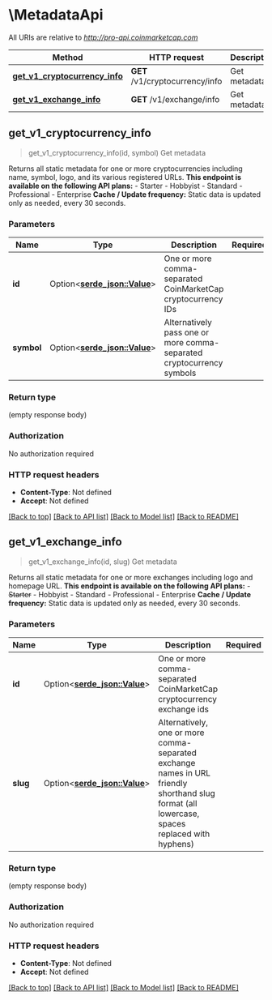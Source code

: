 # \MetadataApi

All URIs are relative to *http://pro-api.coinmarketcap.com*

Method | HTTP request | Description
------------- | ------------- | -------------
[**get_v1_cryptocurrency_info**](MetadataApi.md#get_v1_cryptocurrency_info) | **GET** /v1/cryptocurrency/info | Get metadata
[**get_v1_exchange_info**](MetadataApi.md#get_v1_exchange_info) | **GET** /v1/exchange/info | Get metadata



## get_v1_cryptocurrency_info

> get_v1_cryptocurrency_info(id, symbol)
Get metadata

Returns all static metadata for one or more cryptocurrencies including name, symbol, logo, and its various registered URLs.  **This endpoint is available on the following API plans:** - Starter - Hobbyist - Standard - Professional - Enterprise  **Cache / Update frequency:** Static data is updated only as needed, every 30 seconds.

### Parameters


Name | Type | Description  | Required | Notes
------------- | ------------- | ------------- | ------------- | -------------
**id** | Option<[**serde_json::Value**](.md)> | One or more comma-separated CoinMarketCap cryptocurrency IDs |  |
**symbol** | Option<[**serde_json::Value**](.md)> | Alternatively pass one or more comma-separated cryptocurrency symbols |  |

### Return type

 (empty response body)

### Authorization

No authorization required

### HTTP request headers

- **Content-Type**: Not defined
- **Accept**: Not defined

[[Back to top]](#) [[Back to API list]](../README.md#documentation-for-api-endpoints) [[Back to Model list]](../README.md#documentation-for-models) [[Back to README]](../README.md)


## get_v1_exchange_info

> get_v1_exchange_info(id, slug)
Get metadata

Returns all static metadata for one or more exchanges including logo and homepage URL.    **This endpoint is available on the following API plans:**   - ~~Starter~~   - Hobbyist   - Standard   - Professional   - Enterprise  **Cache / Update frequency:** Static data is updated only as needed, every 30 seconds.

### Parameters


Name | Type | Description  | Required | Notes
------------- | ------------- | ------------- | ------------- | -------------
**id** | Option<[**serde_json::Value**](.md)> | One or more comma-separated CoinMarketCap cryptocurrency exchange ids |  |
**slug** | Option<[**serde_json::Value**](.md)> | Alternatively, one or more comma-separated exchange names in URL friendly shorthand slug format (all lowercase, spaces replaced with hyphens) |  |

### Return type

 (empty response body)

### Authorization

No authorization required

### HTTP request headers

- **Content-Type**: Not defined
- **Accept**: Not defined

[[Back to top]](#) [[Back to API list]](../README.md#documentation-for-api-endpoints) [[Back to Model list]](../README.md#documentation-for-models) [[Back to README]](../README.md)


